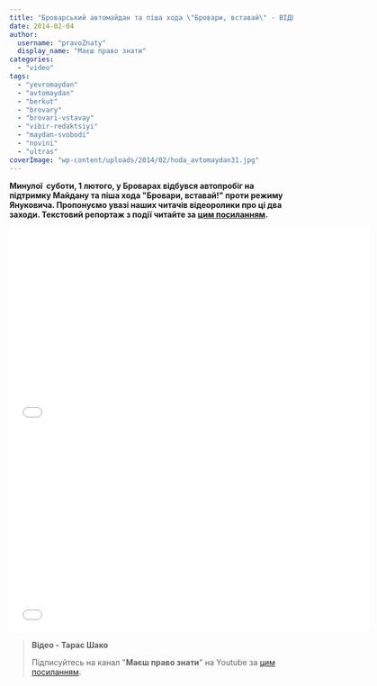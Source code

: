 ```yaml
---
title: "Броварський автомайдан та піша хода \"Бровари, вставай\" - ВІДЕО"
date: 2014-02-04
author: 
  username: "pravoZnaty"
  display_name: "Маєш право знати"
categories: 
  - "video"
tags: 
  - "yevromaydan"
  - "avtomaydan"
  - "berkut"
  - "brovary"
  - "brovari-vstavay"
  - "vibir-redaktsiyi"
  - "maydan-svobodi"
  - "novini"
  - "ultras"
coverImage: "wp-content/uploads/2014/02/hoda_avtomaydan31.jpg"
---
```


**Минулої  суботи, 1 лютого, у Броварах відбувся автопробіг на підтримку Майдану та піша хода "Бровари, вставай!" проти режиму Януковича. Пропонуємо увазі наших читачів відеоролики про ці два заходи. Текстовий репортаж з події читайте за [цим посиланням](https://mpz.brovary.org/pislya-avtoprobigu-protestuvalniki-pidsvitili-ofis-brovarskih-regionaliv-fayerami/).**

<iframe src="//www.youtube.com/embed/oHptAmGB2cA" height="360" width="640" allowfullscreen frameborder="0"></iframe>

<iframe src="//www.youtube.com/embed/q1JQ25gl8EY" height="360" width="640" allowfullscreen frameborder="0"></iframe>

> **Відео - Тарас Шако**
> 
> Підписуйтесь на канал "**Маєш право знати**" на Youtube за [цим посиланням](https://www.youtube.com/user/PravoZnatyOrgUa/).
